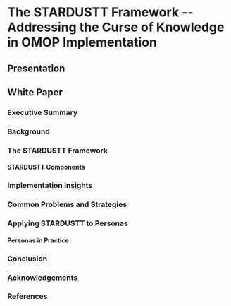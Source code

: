 # The STARDUSTT Framework -- Addressing the Curse of Knowledge in OMOP Implementation

## Presentation
## White Paper
### Executive Summary
### Background
### The STARDUSTT Framework
#### STARDUSTT Components
### Implementation Insights
### Common Problems and Strategies
### Applying STARDUSTT to Personas
#### Personas in Practice
### Conclusion
### Acknowledgements
### References
